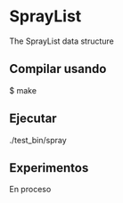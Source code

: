SprayList
=========

The SprayList data structure 

Compilar usando
---------------
$ make


Ejecutar
---------
./test_bin/spray


Experimentos
-------------
En proceso